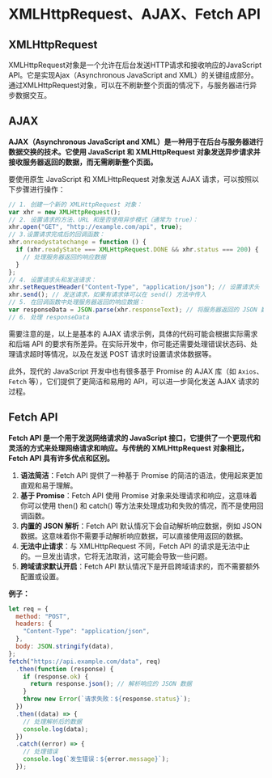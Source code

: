 # XMLHttpRequest、AJAX、Fetch API

## XMLHttpRequest

XMLHttpRequest对象是一个允许在后台发送HTTP请求和接收响应的JavaScript API。它是实现Ajax（Asynchronous JavaScript and XML）的关键组成部分。通过XMLHttpRequest对象，可以在不刷新整个页面的情况下，与服务器进行异步数据交互。

## AJAX

**AJAX（Asynchronous JavaScript and XML）是一种用于在后台与服务器进行数据交换的技术。它使用 JavaScript 和 XMLHttpRequest 对象发送异步请求并接收服务器返回的数据，而无需刷新整个页面。**

要使用原生 JavaScript 和 XMLHttpRequest 对象发送 AJAX 请求，可以按照以下步骤进行操作：

```js
// 1. 创建一个新的 XMLHttpRequest 对象：
var xhr = new XMLHttpRequest();
// 2. 设置请求的方法、URL 和是否使用异步模式（通常为 true）：
xhr.open("GET", "http://example.com/api", true);
// 3.设置请求完成后的回调函数：
xhr.onreadystatechange = function () {
  if (xhr.readyState === XMLHttpRequest.DONE && xhr.status === 200) {
    // 处理服务器返回的响应数据
  }
};
// 4. 设置请求头和发送请求：
xhr.setRequestHeader("Content-Type", "application/json"); // 设置请求头
xhr.send(); // 发送请求，如果有请求体可以在 send() 方法中传入
// 5. 在回调函数中处理服务器返回的响应数据：
var responseData = JSON.parse(xhr.responseText); // 将服务器返回的 JSON 数据解析为 JavaScript 对象
// 6. 处理 responseData
```

需要注意的是，以上是基本的 AJAX 请求示例，具体的代码可能会根据实际需求和后端 API 的要求有所差异。在实际开发中，你可能还需要处理错误状态码、处理请求超时等情况，以及在发送 POST 请求时设置请求体数据等。

此外，现代的 JavaScript 开发中也有很多基于 Promise 的 AJAX 库（如 `Axios`、`Fetch` 等），它们提供了更简洁和易用的 API，可以进一步简化发送 AJAX 请求的过程。

## Fetch API

**Fetch API 是一个用于发送网络请求的 JavaScript 接口，它提供了一个更现代和灵活的方式来处理网络请求和响应。与传统的 XMLHttpRequest 对象相比，Fetch API 具有许多优点和区别。**

1. **语法简洁**：Fetch API 提供了一种基于 Promise 的简洁的语法，使用起来更加直观和易于理解。
2. **基于 Promise**：Fetch API 使用 Promise 对象来处理请求和响应，这意味着你可以使用 then() 和 catch() 等方法来处理成功和失败的情况，而不是使用回调函数。
3. **内置的 JSON 解析**：Fetch API 默认情况下会自动解析响应数据，例如 JSON 数据。这意味着你不需要手动解析响应数据，可以直接使用返回的数据。
4. **无法中止请求**：与 XMLHttpRequest 不同，Fetch API 的请求是无法中止的。一旦发出请求，它将无法取消，这可能会导致一些问题。
5. **跨域请求默认开启**：Fetch API 默认情况下是开启跨域请求的，而不需要额外配置或设置。

**例子：**

```js
let req = {
  method: "POST",
  headers: {
    "Content-Type": "application/json",
  },
  body: JSON.stringify(data),
};
fetch("https://api.example.com/data", req)
  .then(function (response) {
    if (response.ok) {
      return response.json(); // 解析响应的 JSON 数据
    }
    throw new Error(`请求失败：${response.status}`);
  })
  .then((data) => {
    // 处理解析后的数据
    console.log(data);
  })
  .catch((error) => {
    // 处理错误
    console.log(`发生错误：${error.message}`);
  });
```
